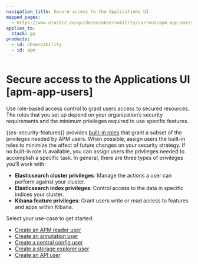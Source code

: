```yaml
---
navigation_title: Secure access to the Applications UI
mapped_pages:
  - https://www.elastic.co/guide/en/observability/current/apm-app-users.html
applies_to:
  stack: ga
products:
  - id: observability
  - id: apm
---
```


# Secure access to the Applications UI [apm-app-users]

Use role-based access control to grant users access to secured resources. The roles that you set up depend on your organization’s security requirements and the minimum privileges required to use specific features.

{{es-security-features}} provides [built-in roles](elasticsearch://reference/elasticsearch/roles.md) that grant a subset of the privileges needed by APM users. When possible, assign users the built-in roles to minimize the affect of future changes on your security strategy. If no built-in role is available, you can assign users the privileges needed to accomplish a specific task. In general, there are three types of privileges you’ll work with:

* **Elasticsearch cluster privileges**: Manage the actions a user can perform against your cluster.
* **Elasticsearch index privileges**: Control access to the data in specific indices your cluster.
* **Kibana feature privileges**: Grant users write or read access to features and apps within Kibana.

Select your use-case to get started:

* [Create an APM reader user](/solutions/observability/apm/ui-user-reader.md)
* [Create an annotation user](/solutions/observability/apm/ui-user-annotation.md)
* [Create a central config user](/solutions/observability/apm/ui-user-central-config.md)
* [Create a storage explorer user](/solutions/observability/apm/ui-user-storage-explorer.md)
* [Create an API user](/solutions/observability/apm/ui-user-api.md)
